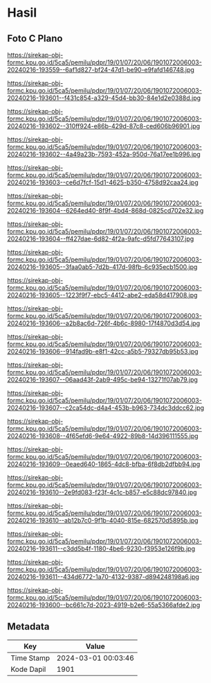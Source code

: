 # Hasil

## Foto C Plano

https://sirekap-obj-formc.kpu.go.id/5ca5/pemilu/pdpr/19/01/07/20/06/1901072006003-20240216-193559--6af1d827-bf24-47d1-be90-e9fafd146748.jpg

https://sirekap-obj-formc.kpu.go.id/5ca5/pemilu/pdpr/19/01/07/20/06/1901072006003-20240216-193601--f431c854-a329-45d4-bb30-84e1d2e0388d.jpg

https://sirekap-obj-formc.kpu.go.id/5ca5/pemilu/pdpr/19/01/07/20/06/1901072006003-20240216-193602--310ff924-e86b-429d-87c8-ced606b96901.jpg

https://sirekap-obj-formc.kpu.go.id/5ca5/pemilu/pdpr/19/01/07/20/06/1901072006003-20240216-193602--4a49a23b-7593-452a-950d-76a17ee1b996.jpg

https://sirekap-obj-formc.kpu.go.id/5ca5/pemilu/pdpr/19/01/07/20/06/1901072006003-20240216-193603--ce6d7fcf-15d1-4625-b350-4758d92caa24.jpg

https://sirekap-obj-formc.kpu.go.id/5ca5/pemilu/pdpr/19/01/07/20/06/1901072006003-20240216-193604--6264ed40-8f9f-4bd4-868d-0825cd702e32.jpg

https://sirekap-obj-formc.kpu.go.id/5ca5/pemilu/pdpr/19/01/07/20/06/1901072006003-20240216-193604--ff427dae-6d82-4f2a-9afc-d5fd77643107.jpg

https://sirekap-obj-formc.kpu.go.id/5ca5/pemilu/pdpr/19/01/07/20/06/1901072006003-20240216-193605--3faa0ab5-7d2b-417d-98fb-6c935ecb1500.jpg

https://sirekap-obj-formc.kpu.go.id/5ca5/pemilu/pdpr/19/01/07/20/06/1901072006003-20240216-193605--1223f9f7-ebc5-4412-abe2-eda58d417908.jpg

https://sirekap-obj-formc.kpu.go.id/5ca5/pemilu/pdpr/19/01/07/20/06/1901072006003-20240216-193606--a2b8ac6d-726f-4b6c-8980-17f4870d3d54.jpg

https://sirekap-obj-formc.kpu.go.id/5ca5/pemilu/pdpr/19/01/07/20/06/1901072006003-20240216-193606--914fad9b-e8f1-42cc-a5b5-79327db95b53.jpg

https://sirekap-obj-formc.kpu.go.id/5ca5/pemilu/pdpr/19/01/07/20/06/1901072006003-20240216-193607--06aad43f-2ab9-495c-be94-13271f07ab79.jpg

https://sirekap-obj-formc.kpu.go.id/5ca5/pemilu/pdpr/19/01/07/20/06/1901072006003-20240216-193607--c2ca54dc-d4a4-453b-b963-734dc3ddcc62.jpg

https://sirekap-obj-formc.kpu.go.id/5ca5/pemilu/pdpr/19/01/07/20/06/1901072006003-20240216-193608--4f65efd6-9e64-4922-89b8-14d396111555.jpg

https://sirekap-obj-formc.kpu.go.id/5ca5/pemilu/pdpr/19/01/07/20/06/1901072006003-20240216-193609--0eaed640-1865-4dc8-bfba-6f8db2dfbb94.jpg

https://sirekap-obj-formc.kpu.go.id/5ca5/pemilu/pdpr/19/01/07/20/06/1901072006003-20240216-193610--2e9fd083-f23f-4c1c-b857-e5c88dc97840.jpg

https://sirekap-obj-formc.kpu.go.id/5ca5/pemilu/pdpr/19/01/07/20/06/1901072006003-20240216-193610--ab12b7c0-9f1b-4040-815e-682570d5895b.jpg

https://sirekap-obj-formc.kpu.go.id/5ca5/pemilu/pdpr/19/01/07/20/06/1901072006003-20240216-193611--c3dd5b4f-1180-4be6-9230-f3953e126f9b.jpg

https://sirekap-obj-formc.kpu.go.id/5ca5/pemilu/pdpr/19/01/07/20/06/1901072006003-20240216-193611--434d6772-1a70-4132-9387-d894248198a6.jpg

https://sirekap-obj-formc.kpu.go.id/5ca5/pemilu/pdpr/19/01/07/20/06/1901072006003-20240216-193600--bc661c7d-2023-4919-b2e6-55a5366afde2.jpg


## Metadata

| Key        | Value               |
| ---------- | ------------------- |
| Time Stamp | 2024-03-01 00:03:46 |
| Kode Dapil | 1901                |



